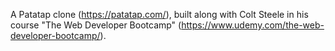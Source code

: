 A Patatap clone (https://patatap.com/), built along with Colt Steele in his course "The Web Developer Bootcamp" (https://www.udemy.com/the-web-developer-bootcamp/). 
